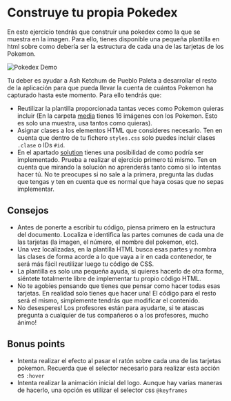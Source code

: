 # Construye tu propia Pokedex

En este ejercicio tendrás que construir una pokedex como la que se muestra en la imagen.
Para ello, tienes disponible una pequeña plantilla en html sobre como debería ser la estructura de cada una de las tarjetas de los Pokemon.

![Pokedex Demo](https://media.giphy.com/media/RimwMAVDbA3CvNk5O0/giphy.gif)

Tu deber es ayudar a Ash Ketchum de Pueblo Paleta a desarrollar el resto de la aplicación para que pueda llevar la cuenta de cuántos Pokemon ha capturado hasta este momento. Para ello tendrás que:

- Reutilizar la plantilla proporcionada tantas veces como Pokemon quieras incluir (En la carpeta [media](../media) tienes 16 imágenes con los Pokemon. Esto es solo una muestra, usa tantos como quieras).
- Asignar clases a los elementos HTML que consideres necesario. Ten en cuenta que dentro de tu fichero `styles.css` solo puedes incluir clases `.clase` o IDs `#id`.
- En el apartado [solution](../solution) tienes una posibilidad de como podría ser implementado. Prueba a realizar el ejercicio primero tú mismo. Ten en cuenta que mirando la solución no aprenderás tanto como si lo intentas hacer tú. No te preocupes si no sale a la primera, pregunta las dudas que tengas y ten en cuenta que es normal que haya cosas que no sepas implementar.

## Consejos

- Antes de ponerte a escribir tu código, piensa primero en la estructura del documento. Localiza e identifica las partes comunes de cada una de las tarjetas (la imagen, el número, el nombre del pokemon, etc).
- Una vez localizadas, en la plantilla HTML busca esas partes y nombra las clases de forma acorde a lo que vaya a ir en cada contenedor, te será más fácil reutilizar luego tu código de CSS.
- La plantilla es solo una pequeña ayuda, si quieres hacerlo de otra forma, siéntete totalmente libre de implementar tu propio código HTML.
- No te agobies pensando que tienes que pensar como hacer todas esas tarjetas. En realidad solo tienes que hacer una! El código para el resto será el mismo, simplemente tendrás que modificar el contenido.
- No desesperes! Los profesores están para ayudarte, si te atascas pregunta a cualquier de tus compañeros o a los profesores, mucho ánimo!

## Bonus points

- Intenta realizar el efecto al pasar el ratón sobre cada una de las tarjetas pokemon. Recuerda que el selector necesario para realizar esta acción es `:hover`
- Intenta realizar la animación inicial del logo. Aunque hay varias maneras de hacerlo, una opción es utilizar el selector css `@keyframes`